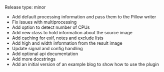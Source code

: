 Release type: minor

- Add default processing information and pass them to the Pillow writer
- Fix issues with multiprocessing
- Add option to detect number of CPUs
- Add new class to hold information about the source image
- Add caching for exif, notes and exclude lists
- Add high and width information from the result image
- Update signal and config handling
- Add optional api documentation
- Add more docstrings
- Add an initial version of an example blog to show how to use the plugin
